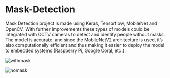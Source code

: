 # Mask-Detection
Mask Detection project is made using Keras, Tensorflow, MobileNet and OpenCV. With further improvements these types of models could be integrated with CCTV cameras to detect and identify people without masks. The model is accurate, and since the MobileNetV2 architecture is used, it’s also computationally efficient and thus making it easier to deploy the model to embedded systems (Raspberry Pi, Google Coral, etc.).


![withmask](https://user-images.githubusercontent.com/63554189/94264089-b3ac3f80-ff53-11ea-9947-60cf57fc1425.png)

![nomask](https://user-images.githubusercontent.com/63554189/94264150-d179a480-ff53-11ea-80d1-1ebad61e56e9.png)
